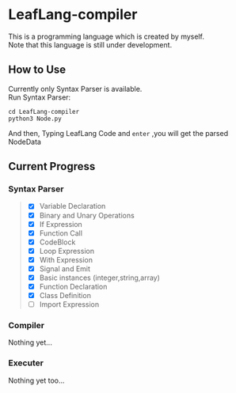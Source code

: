 # LeafLang-compiler
This is a programming language which is created by myself.  
Note that this language is still under development.  
## How to Use  
Currently only Syntax Parser is available.  
Run Syntax Parser:  
```shell
cd LeafLang-compiler
python3 Node.py
```
And then, Typing LeafLang Code and `enter` ,you will get the parsed NodeData
## Current Progress
### Syntax Parser
> - [x] Variable Declaration
> - [x] Binary and Unary Operations
> - [x] If Expression
> - [x] Function Call
> - [x] CodeBlock
> - [x] Loop Expression
> - [x] With Expression
> - [x] Signal and Emit
> - [x] Basic instances (integer,string,array)
> - [x] Function Declaration
> - [x] Class Definition
> - [ ] Import Expression
### Compiler
Nothing yet...  
### Executer
Nothing yet too...  


